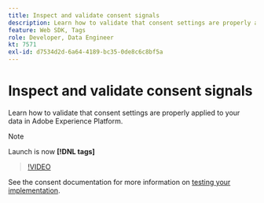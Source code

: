 ```yaml
---
title: Inspect and validate consent signals
description: Learn how to validate that consent settings are properly applied to your data in Adobe Experience Platform.
feature: Web SDK, Tags
role: Developer, Data Engineer
kt: 7571
exl-id: d7534d2d-6a64-4189-bc35-0de8c6c8bf5a
---
```

# Inspect and validate consent signals

Learn how to validate that consent settings are properly applied to your data in Adobe Experience Platform.


>[!NOTE]
>
> Launch is now **[!DNL tags]**

>[!VIDEO](https://video.tv.adobe.com/v/332696/?quality=12&learn=on)

See the consent documentation for more information on [testing your implementation](https://experienceleague.adobe.com/docs/experience-platform/landing/governance-privacy-security/consent/adobe/overview.html?lang=en#test-implementation).
